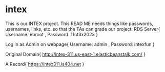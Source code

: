 # intex
This is our INTEX project.
This READ ME needs things like passwords, usernames, links, etc. so that the TAs can grade our project.
RDS Server{
    Username: ebroot ,
    Password: 11nt3x2023
}

Log in as Admin on webpage{
    Username: admin ,
    Password: intexfun
}

Original Domain{
    http://intex-311.us-east-1.elasticbeanstalk.com/
}

A Record{
    https://intex311.is404.net
}


